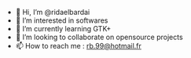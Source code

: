 - 👋 Hi, I’m @ridaelbardai
- 👀 I’m interested in softwares
- 🌱 I’m currently learning GTK+
- 💞️ I’m looking to collaborate on opensource projects
- 📫 How to reach me : rb.99@hotmail.fr

<!---
ridaelbardai/ridaelbardai is a ✨ special ✨ repository because its `README.md` (this file) appears on your GitHub profile.
You can click the Preview link to take a look at your changes.
--->
